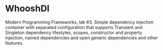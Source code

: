 # WhooshDI
Modern Programming Frameworks, lab #3. 
Simple dependency injection container with separated configuration that supports
Transient and Singleton dependency lifestyles, scopes, constructor and property injection,
named dependencies and open generic dependencies and other features.

